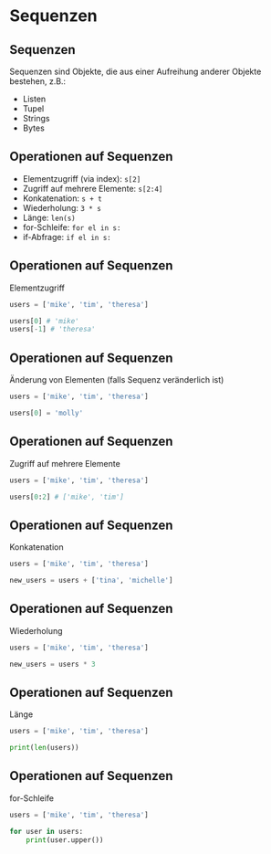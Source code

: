 # Sequenzen

## Sequenzen

Sequenzen sind Objekte, die aus einer Aufreihung anderer Objekte bestehen, z.B.:

- Listen
- Tupel
- Strings
- Bytes

## Operationen auf Sequenzen

- Elementzugriff (via index): `s[2]`
- Zugriff auf mehrere Elemente: `s[2:4]`
- Konkatenation: `s + t`
- Wiederholung: `3 * s`
- Länge: `len(s)`
- for-Schleife: `for el in s:`
- if-Abfrage: `if el in s:`

## Operationen auf Sequenzen

Elementzugriff

```py
users = ['mike', 'tim', 'theresa']

users[0] # 'mike'
users[-1] # 'theresa'
```

## Operationen auf Sequenzen

Änderung von Elementen (falls Sequenz veränderlich ist)

```py
users = ['mike', 'tim', 'theresa']

users[0] = 'molly'
```

## Operationen auf Sequenzen

Zugriff auf mehrere Elemente

```py
users = ['mike', 'tim', 'theresa']

users[0:2] # ['mike', 'tim']
```

## Operationen auf Sequenzen

Konkatenation

```py
users = ['mike', 'tim', 'theresa']

new_users = users + ['tina', 'michelle']
```

## Operationen auf Sequenzen

Wiederholung

```py
users = ['mike', 'tim', 'theresa']

new_users = users * 3
```

## Operationen auf Sequenzen

Länge

```py
users = ['mike', 'tim', 'theresa']

print(len(users))
```

## Operationen auf Sequenzen

for-Schleife

```py
users = ['mike', 'tim', 'theresa']

for user in users:
    print(user.upper())
```

